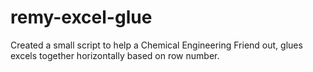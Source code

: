 # remy-excel-glue
Created a small script to help a Chemical Engineering Friend out, glues excels together horizontally based on row number.
